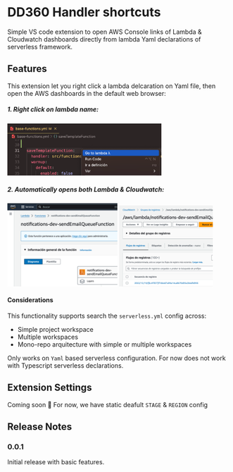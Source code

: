 # DD360 Handler shortcuts

Simple VS code extension to open AWS Console links of Lambda & Cloudwatch dashboards directly from lambda Yaml declarations of serverless framework.

## Features

This extension let you right click a lambda delcaration on Yaml file, then open the AWS dashboards in the default web browser:

##### 1. Right click on lambda name:

<img width="350" alt="Right click on lambda" src="https://github.com/dd3tech/dd360-handler-shortcuts/blob/main/media/right_click.png?raw=true">

##### 2. Automatically opens both Lambda & Cloudwatch:

<p align="left">  
<img width="250" alt="Aws console Lambda dashboard" src="https://raw.githubusercontent.com/dd3tech/dd360-handler-shortcuts/main/media/lambda_aws.png">

<img width="213" alt="Aws console Cloudwatch dashboard" src="https://github.com/dd3tech/dd360-handler-shortcuts/blob/main/media/cloudwatch_aws.png?raw=true">
</p>

#### Considerations

This functionality supports search the `serverless.yml` config across:

- Simple project workspace
- Multiple workspaces
- Mono-repo arquitecture with simple or multiple workspaces

Only works on `Yaml` based serverless configuration. For now does not work with Typescript serverless declarations.

## Extension Settings

Coming soon 🚧 For now, we have static deafult `STAGE` & `REGION` config

## Release Notes

### 0.0.1

Initial release with basic features.
